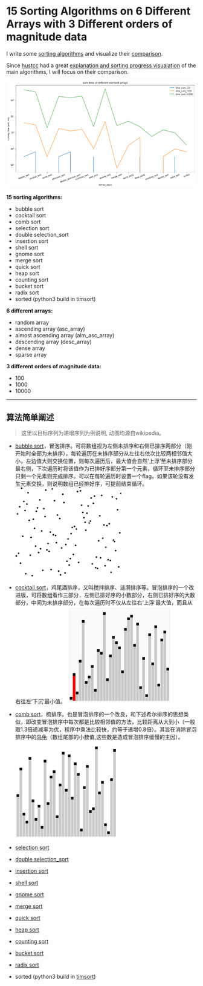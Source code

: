# 15 Sorting Algorithms on 6 Different Arrays with 3 Different orders of magnitude data

I write some [sorting algorithms](https://github.com/seanyuner/Sorting-Algorithm/blob/master/sort.py) and visualize their [comparison](https://github.com/seanyuner/Sorting-Algorithm/blob/master/comparison_sorting_algos.ipynb).

Since [hustcc](https://github.com/hustcc) had a great [explanation and sorting progress visualation](https://github.com/hustcc/JS-Sorting-Algorithm) of the main algorithms, I will focus on their comparison.

![overall](https://github.com/seanyuner/Sorting-Algorithm/blob/master/Images/overall.png)

**15 sorting algorithms:**
- bubble sort
- cocktail sort
- comb sort
- selection sort
- double selection_sort
- insertion sort
- shell sort
- gnome sort
- merge sort
- quick sort
- heap sort
- counting sort
- bucket sort
- radix sort
- sorted (python3 build in timsort)

**6 different arrays:**
- random array
- ascending array (asc_array)
- almost ascending array (alm_asc_array)
- descending array (desc_array)
- dense array
- sparse array

**3 different orders of magnitude data:**
- 100
- 1000
- 10000
---

## 算法简单阐述
> 这里以目标序列为递增序列为例说明, 动图均源自wikipedia。
- [bubble sort](https://github.com/seanyuner/Sorting-Algorithm/blob/master/sort.py#L1-L12)，冒泡排序。可将数组视为左侧未排序和右侧已排序两部分（刚开始时全部为未排序），每轮遍历在未排序部分从左往右依次比较两相邻值大小，左边值大则交换位置，则每次遍历后，最大值会自然‘上浮’至未排序部分最右侧，下次遍历时将该值作为已排好序部分第一个元素，循环至未排序部分只剩一个元素则完成排序。可以在每轮遍历时设置一个flag，如果该轮没有发生元素交换，则说明数组已经排好序，可提前结束循环。
![Bubble-sort](https://github.com/seanyuner/Sorting-Algorithm/blob/master/Images/Bubble_sort_animation.gif)

- [cocktail sort](https://github.com/seanyuner/Sorting-Algorithm/blob/master/sort.py#L15-L31)，鸡尾酒排序，又叫搅拌排序、涟漪排序等。冒泡排序的一个改进版，可将数组看作三部分，左侧已排好序的小数部分，右侧已排好序的大数部分，中间为未排序部分，在每次遍历时不仅从左往右‘上浮’最大值，而且从右往左‘下沉’最小值。
![Sorting_shaker_sort](https://github.com/seanyuner/Sorting-Algorithm/blob/master/Images/Sorting_shaker_sort_anim.gif)

- [comb sort](https://github.com/seanyuner/Sorting-Algorithm/blob/master/sort.py#L34-L50)，梳排序。也是冒泡排序的一个改良，和下述希尔排序的思想类似，即改变冒泡排序中每次都是比较相邻值的方法，比较距离从大到小（一般取1.3倍递减率为优，程序中乘法比较快，约等于递增0.8倍）。其旨在消除冒泡排序中的[乌龟](https://www.wikiwand.com/en/Bubble_sort#/Rabbits_and_turtles)（数组尾部的小数值,这些数是造成冒泡排序缓慢的主因）。
![Comb_sort](https://github.com/seanyuner/Sorting-Algorithm/blob/master/Images/Comb_sort_demo.gif)

- [selection sort](https://github.com/seanyuner/Sorting-Algorithm/blob/master/sort.py#L53-L63)

- [double selection_sort](https://github.com/seanyuner/Sorting-Algorithm/blob/master/sort.py#L66-L97)

- [insertion sort](https://github.com/seanyuner/Sorting-Algorithm/blob/master/sort.py#L100-L111)

- [shell sort](https://github.com/seanyuner/Sorting-Algorithm/blob/master/sort.py#L114-L127)

- [gnome sort](https://github.com/seanyuner/Sorting-Algorithm/blob/master/sort.py#L130-L140)

- [merge sort](https://github.com/seanyuner/Sorting-Algorithm/blob/master/sort.py#L143-L164)

- [quick sort](https://github.com/seanyuner/Sorting-Algorithm/blob/master/sort.py#L167-L194)

- [heap sort](https://github.com/seanyuner/Sorting-Algorithm/blob/master/sort.py#L197-L-241)

- [counting sort](https://github.com/seanyuner/Sorting-Algorithm/blob/master/sort.py#L244-L262)

- [bucket sort](https://github.com/seanyuner/Sorting-Algorithm/blob/master/sort.py#L265-L281)

- [radix sort](https://github.com/seanyuner/Sorting-Algorithm/blob/master/sort.py#L284-L292)

- sorted (python3 build in [timsort](https://en.wikipedia.org/wiki/Timsort))


